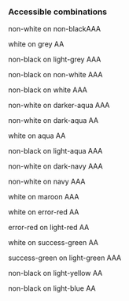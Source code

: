 ### Accessible combinations
<p class="guide-colour-block bg-non-black">non-white on non-black<span class="invert">AAA</span></p>
<p class="guide-colour-block bg-grey">white on grey <span class="invert">AA</span></p>
<p class="guide-colour-block bg-light-grey">non-black on light-grey <span class="invert">AAA</span></p>
<p class="guide-colour-block bg-non-white">non-black on non-white <span class="invert">AAA</span></p>
<p class="guide-colour-block bg-white">non-black on white <span class="invert">AAA</span></p>
<p class="guide-colour-block bg-darker-aqua">non-white on darker-aqua <span class="invert">AAA</span></p>
<p class="guide-colour-block bg-dark-aqua">non-white on dark-aqua <span class="invert">AA</span></p>
<p class="guide-colour-block bg-aqua">white on aqua <span class="invert">AA</span></p>
<p class="guide-colour-block bg-light-aqua">non-black on light-aqua <span class="invert">AAA</span></p>
<p class="guide-colour-block bg-dark-navy">non-white on dark-navy <span class="invert">AAA</span></p>
<p class="guide-colour-block bg-navy">non-white on navy <span class="invert">AAA</span></p>
<p class="guide-colour-block bg-maroon">white on maroon <span class="invert">AAA</span></p>
<p class="guide-colour-block bg-error-red">white on error-red  <span class="invert">AA</span></p>
<p class="guide-colour-block bg-light-red">error-red on light-red <span class="invert">AA</span></p>
<p class="guide-colour-block bg-success-green">white on success-green <span class="invert">AA</span></p>
<p class="guide-colour-block bg-light-green">success-green on light-green <span class="invert">AAA</span></p>
<p class="guide-colour-block bg-light-yellow">non-black on light-yellow <span class="invert">AA</span></p>
<p class="guide-colour-block bg-light-blue">non-black on light-blue <span class="invert">AA</span></p>
